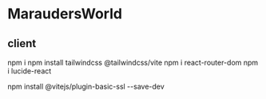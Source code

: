# MaraudersWorld
## client
npm i
npm install tailwindcss @tailwindcss/vite
npm i react-router-dom
npm i lucide-react

npm install @vitejs/plugin-basic-ssl --save-dev